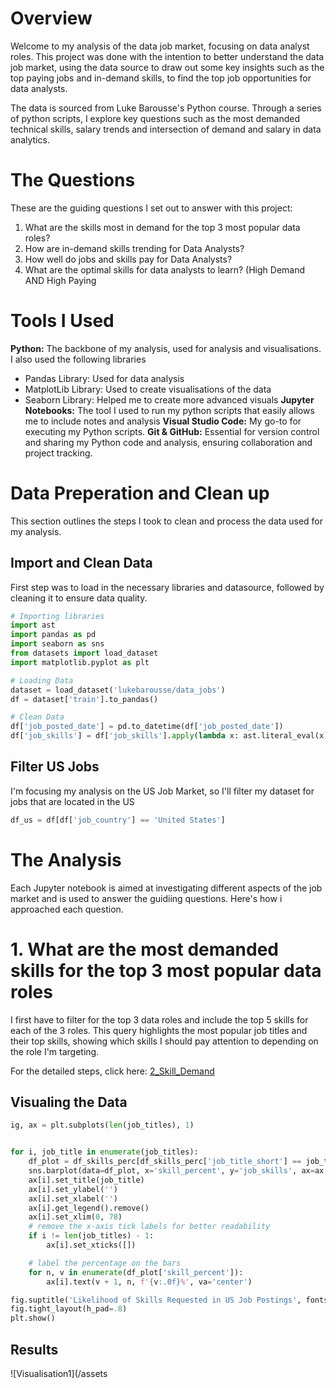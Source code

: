 # Overview 

Welcome to my analysis of the data job market, focusing on data analyst roles. This project was done with the intention to better understand the data job market, using the data source to draw out some key insights such as the top paying jobs and in-demand skills, to find the top job opportunities for data analysts. 

The data is sourced from Luke Barousse's Python course. Through a series of python scripts, I explore key questions such as the most demanded technical skills, salary trends and intersection of demand and salary in data analytics. 

# The Questions

These are the guiding questions I set out to answer with this project:

1. What are the skills most in demand for the top 3 most popular data roles?
2. How are in-demand skills trending for Data Analysts?
3. How well do jobs and skills pay for Data Analysts?
4. What are the optimal skills for data analysts to learn? (High Demand AND High Paying

# Tools I Used 

**Python:** The backbone of my analysis, used for analysis and visualisations. I also used the following libraries
  - Pandas Library: Used for data analysis
  - MatplotLib Library: Used to create visualisations of the data
  - Seaborn Library: Helped me to create more advanced visuals
**Jupyter Notebooks:** The tool I used to run my python scripts that easily allows me to include notes and analysis
**Visual Studio Code:** My go-to for executing my Python scripts.
**Git & GitHub:** Essential for version control and sharing my Python code and analysis, ensuring collaboration and project tracking.

# Data Preperation and Clean up 

This section outlines the steps I took to clean and process the data used for my analysis. 

## Import and Clean Data

First step was to load in the necessary libraries and datasource, followed by cleaning it to ensure data quality.

```python
# Importing libraries 
import ast
import pandas as pd
import seaborn as sns
from datasets import load_dataset
import matplotlib.pyplot as plt  

# Loading Data
dataset = load_dataset('lukebarousse/data_jobs')
df = dataset['train'].to_pandas()

# Clean Data
df['job_posted_date'] = pd.to_datetime(df['job_posted_date'])
df['job_skills'] = df['job_skills'].apply(lambda x: ast.literal_eval(x) if pd.notna(x) else x)
```

## Filter US Jobs

I'm focusing my analysis on the US Job Market, so I'll filter my dataset for jobs that are located in the US 

```python
df_us = df[df['job_country'] == 'United States']
```

# The Analysis

Each Jupyter notebook is aimed at investigating different aspects of the job market and is used to answer the guidiing questions. Here's how i approached each question. 

# 1. What are the most demanded skills for the top 3 most popular data roles

I first have to filter for the top 3 data roles and include the top 5 skills for each of the 3 roles. This query highlights the most popular job titles and their top skills, showing which skills I should pay attention to depending on the role I'm targeting.

For the detailed steps, click here: [2_Skill_Demand](/Project/2_Skill_Demand/)

## Visualing the Data 

```python
ig, ax = plt.subplots(len(job_titles), 1)


for i, job_title in enumerate(job_titles):
    df_plot = df_skills_perc[df_skills_perc['job_title_short'] == job_title].head(5)
    sns.barplot(data=df_plot, x='skill_percent', y='job_skills', ax=ax[i], hue='skill_count', palette='dark:b_r')
    ax[i].set_title(job_title)
    ax[i].set_ylabel('')
    ax[i].set_xlabel('')
    ax[i].get_legend().remove()
    ax[i].set_xlim(0, 78)
    # remove the x-axis tick labels for better readability
    if i != len(job_titles) - 1:
        ax[i].set_xticks([])

    # label the percentage on the bars
    for n, v in enumerate(df_plot['skill_percent']):
        ax[i].text(v + 1, n, f'{v:.0f}%', va='center')

fig.suptitle('Likelihood of Skills Requested in US Job Postings', fontsize=15)
fig.tight_layout(h_pad=.8)
plt.show()
```
## Results 
![Visualisation1](/assets


